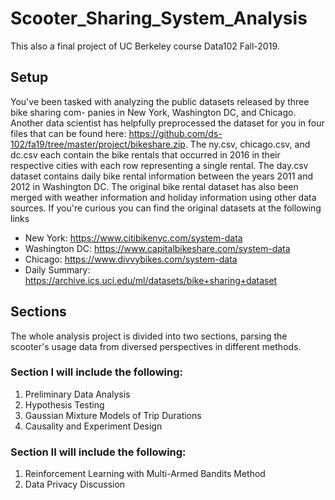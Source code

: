 # Scooter_Sharing_System_Analysis

This also a final project of UC Berkeley course Data102 Fall-2019.

## Setup
You've been tasked with analyzing the public datasets released by three bike sharing com- 
panies in New York, Washington DC, and Chicago. Another data scientist has helpfully
preprocessed the dataset for you in four files that can be found here: https://github.com/ds-102/fa19/tree/master/project/bikeshare.zip.
The ny.csv, chicago.csv, and dc.csv each contain the bike rentals that occurred in 2016
in their respective cities with each row representing a single rental.
The day.csv dataset contains daily bike rental information between the years 2011 and
2012 in Washington DC. The original bike rental dataset has also been merged with weather
information and holiday information using other data sources.
If you're curious you can find the original datasets at the following links
* New York: https://www.citibikenyc.com/system-data
* Washington DC: https://www.capitalbikeshare.com/system-data
* Chicago: https://www.divvybikes.com/system-data
* Daily Summary: https://archive.ics.uci.edu/ml/datasets/bike+sharing+dataset

## Sections
The whole analysis project is divided into two sections, parsing the scooter's usage data from diversed perspectives in different methods.

### Section I will include the following:
1. Preliminary Data Analysis
2. Hypothesis Testing
3. Gaussian Mixture Models of Trip Durations
4. Causality and Experiment Design

### Section II will include the following:
1. Reinforcement Learning with Multi-Armed Bandits Method
2. Data Privacy Discussion

